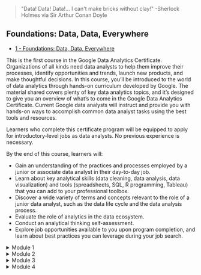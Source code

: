 > "Data! Data! Data!... I can't make bricks without clay!" 
> -Sherlock Holmes via Sir Arthur Conan Doyle

## Foundations: Data, Data, Everywhere

- [1 - Foundations: Data, Data, Everywhere](https://www.coursera.org/learn/foundations-data?specialization=google-data-analytics)

This is the first course in the Google Data Analytics Certificate. Organizations of all kinds need data analysts to help them improve their processes, identify opportunities and trends, launch new products, and make thoughtful decisions. In this course, you’ll be introduced to the world of data analytics through hands-on curriculum developed by Google. The material shared covers plenty of key data analytics topics, and it’s designed to give you an overview of what’s to come in the Google Data Analytics Certificate. Current Google data analysts will instruct and provide you with hands-on ways to accomplish common data analyst tasks using the best tools and resources.

Learners who complete this certificate program will be equipped to apply for introductory-level jobs as data analysts. No previous experience is necessary.

By the end of this course, learners will:
- Gain an understanding of the practices and processes employed by a junior or associate data analyst in their day-to-day job. 
- Learn about key analytical skills (data cleaning, data analysis, data visualization) and tools (spreadsheets, SQL, R programming, Tableau) that you can add to your professional toolbox. 
- Discover a wide variety of terms and concepts relevant to the role of a junior data analyst, such as the data life cycle and the data analysis process. 
- Evaluate the role of analytics in the data ecosystem. 
- Conduct an analytical thinking self-assessment. 
- Explore job opportunities available to you upon program completion, and learn about best practices you can leverage during your job search.

<details>
<summary>Module 1</summary>
<h6 align="left">
  
**Introducing data analytics**

Data helps us make decisions in everyday life and in business. In this first part of the course, you’ll learn how data analysts use data analytics and the tools of their trade to inform those decisions. You’ll also discover more about this course and the overall program expectations.
  
**Learning Objectives**
- Define key concepts involved in data analytics including data, data analysis, and data ecosystem
- Discuss the use of data in everyday life decisions
- Identify the key features of the learning environment and their uses
- Describe principles and practices that will help to increase one's chances of success in this certificate
- Explain the use of data in organizational decision-making
-  Describe the key concepts to be discussed in the program, including learning outcomes

**Lessons**
- Get started
- Transform data into insights
- Understand the data ecosystem
- Embrace your data analyst skills
- Analytical thinking for effective outcomes
- Module 1 challenge
  
</h6>
</details>
<details>
<summary>Module 2</summary>
  
**The wonderful world of data**

Data has its own life cycle, and the work of data analysts often intersects with that cycle. In this part of the course, you’ll learn how the data life cycle and data analysts' work both relate to your progress through this program. You’ll also be introduced to applications used in the data analysis process.

**Learning Objectives**
- Identify key software applications critical to the work of a data analyst including spreadsheets, databases, query languages, and visualization tools
- Identify relationships between the data analysis process and the courses in the Google Data Analytics Certificate
- Explain the data analysis process, making specific reference to the ask, prepare, process, analyze, share, and act phases
- Discuss the use of data in everyday life decisions
- Discuss the role of spreadsheets, query languages, and data visualization tools in data analytics
- Discuss the phases of the data life cycle

**Lessons**
- Follow the data life cycle
- Outlining the data analysis proceess
- The data analysis toolbox
- Module 2 challenge

</h6>
</details>
<details>
<summary>Module 3</summary>
                   
**Set up your toolbox**

As you're learning, spreadsheets, query languages, and data visualization tools are all a big part of a data analyst’s job. In this part of the course, you’ll learn more about the basic concepts involved and explore some examples of how these tools work.

**Learning Objectives**
- Describe spreadsheets, query languages, and data visualization tools, giving specific examples
- Demonstrate an understanding of the uses, basic features, and functions of a spreadsheet
- Explain the basic concepts involved in the use of SQL including specific examples of queries
- Identify the basic concepts involved in data visualization, giving specific examples

**Lessons**
- Mastering spreadsheet basics
- Getting started with SQL and data visualization
- Module 3 challenge

</h6>
</details>
<details>
<summary>Module 4</summary>

**Endless career possibilities**

Businesses of all kinds value the work done by data analysts. In this part of the course, you’ll find out about these businesses and the specific jobs and tasks that analysts perform for them. You’ll also learn how your data analyst certificate will help you meet many of the requirements for a position with these businesses.

**Learning Objectives**
- Describe the role of a data analyst with specific reference to job roles
- Discuss how the Google Data Analytics Certificate can help a candidate meet the requirements of a given job
- Explain how a business task may be appropriate for a data analyst, with reference to fairness and the value of the data analyst
- Identify companies that would potentially hire data analysts
- Describe how one's prior experiences may be applied to a career as a data analyst
- Determine whether the use of data constitutes fair or unfair practices
- Understand the different ways organizations use data
- Explain the concept of data-driven decision-making including specific examples

**Lessons**
- Data analyst job opportunities
- The importance of fair business decisions
- Optional: Exploring your next job
- Module 4 challenge
- Course wrap-up

</h6>
</details>
